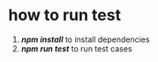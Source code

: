 # how to run test

1. ***npm install*** to install dependencies
2. ***npm run test*** to run test cases